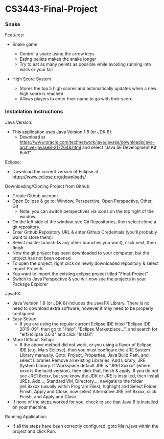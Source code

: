 # CS3443-Final-Project

### Snake
Features:
  - Snake game
    - Control a snake using the arrow keys 
    - Eating pellets makes the snake longer
    - Try to eat as many pellets as possible while avoiding running into walls or your tail

  - High Score System
    - Stores the top 5 high scores and automatically updates when a new high score is reached
    - Allows players to enter their name to go with their score

### Installation Instructions
Java Version:
  - This application uses Java Version 1.8 (or JDK 8).
    - Download at https://www.oracle.com/technetwork/java/javase/downloads/java-archive-javase8-2177648.html and select "Java SE Development Kit 8u51".

Eclipse:
  - Download the current version of Eclipse at https://www.eclipse.org/downloads/
  
Downloading/Cloning Project from Github:
  - Create Github account
  - Open Eclipse & go to: Window, Perspective, Open Perspective, Other, Git
	- Note: you can switch perspectives via icons on the top right of the window.
  - On the left side of the window, see Git Repositories, then select clone a git repository.
  - Enter Github Repository URL & enter Github Credentials (you'll probably want to store them).
  - Select master branch (& any other branches you want), click next, then finish
  - Now the git project has been downloaded to your computer, but the project has not been opened.
  - To open the project, right click on newly downloaded repository & select Import Projects
  - You want to import the existing eclipse project titled "Final-Project"
  - Switch to Java Perspective & you will now see the projects in your Package Explorer


JavaFX:
  - Java Version 1.8 (or JDK 8) includes the JavaFX Library. There is no need to download extra software, however it may need to be properly configured.
  - Easy Setup: 
    - If you are using the regular current Eclipse IDE titled "Eclipse IDE 2019-09", then go to "Help", "Eclipse Marketplace...", and search for "e(fx)clipse 3.6.0" and click "Install".
  - More Difficult Setup: 
    - If the above method did not work, or you using a flavor of Eclipse IDE (e.g. Mars Eclipse), then you must configure the JRE System Library manually. Goto: Project, Properties, Java Build Path, and select Libraries.Remove all existing Libraries, Add Library, JRE System Library. If Workspace default JRE is "JRE1.8xxxx" (where xxxx is the build version), then click that, finish & apply. If you do not see JRE1.8xxxx, but you know the JDK or JRE is installed, then Install JREs, Add..., Standard VM, Directory..., navigate to the folder jre1.8xxxx (usually within Program Files), highlight and Select Folder, Finish, Apply and Close, now select Alternative JRE jre1.8xxxx, click Finish, and Apply and Close.
  - If none of the steps worked for you, check to see that Java 8 is installed on your machine.
  
Running Application:
  - If all the steps have been correctly configured, goto Main.java within the project and click Run.
